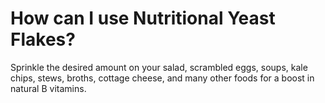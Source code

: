 # How can I use Nutritional Yeast Flakes?

Sprinkle the desired amount on your salad, scrambled eggs, soups, kale chips, stews, broths, cottage cheese, and many other foods for a boost in natural B vitamins.